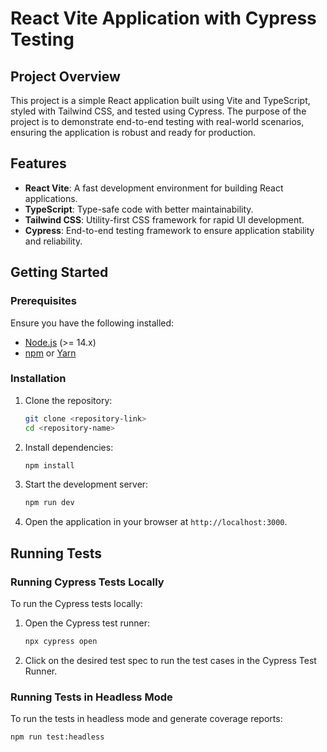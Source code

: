 # React Vite Application with Cypress Testing

## Project Overview

This project is a simple React application built using Vite and TypeScript, styled with Tailwind CSS, and tested using Cypress. The purpose of the project is to demonstrate end-to-end testing with real-world scenarios, ensuring the application is robust and ready for production.

## Features

- **React Vite**: A fast development environment for building React applications.
- **TypeScript**: Type-safe code with better maintainability.
- **Tailwind CSS**: Utility-first CSS framework for rapid UI development.
- **Cypress**: End-to-end testing framework to ensure application stability and reliability.

## Getting Started

### Prerequisites

Ensure you have the following installed:

- [Node.js](https://nodejs.org/) (>= 14.x)
- [npm](https://www.npmjs.com/) or [Yarn](https://yarnpkg.com/)

### Installation

1. Clone the repository:
    ```bash
    git clone <repository-link>
    cd <repository-name>
    ```

2. Install dependencies:
    ```bash
    npm install
    ```

3. Start the development server:
    ```bash
    npm run dev
    ```

4. Open the application in your browser at `http://localhost:3000`.

## Running Tests

### Running Cypress Tests Locally

To run the Cypress tests locally:

1. Open the Cypress test runner:
    ```bash
    npx cypress open
    ```

2. Click on the desired test spec to run the test cases in the Cypress Test Runner.

### Running Tests in Headless Mode

To run the tests in headless mode and generate coverage reports:

```bash
npm run test:headless
